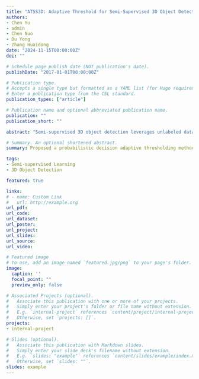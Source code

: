 ```yaml
---
title: "ATSS3D: Adaptive Threshold for Semi-Supervised 3D Object Detection / under review"
authors:
- Chen Yu
- admin
- Chen Nuo
- Du Yong
- Zhang Huaidong
date: "2024-11-15T00:00:00Z"
doi: ""

# Schedule page publish date (NOT publication's date).
publishDate: "2017-01-01T00:00:00Z"

# Publication type.
# Accepts a single type but formatted as a YAML list (for Hugo requirements).
# Enter a publication type from the CSL standard.
publication_types: ["article"]

# Publication name and optional abbreviated publication name.
publication: ""
publication_short: ""

abstract: "Semi-supervised 3D object detection leverages unlabeled data which effectively solve the challenge of substantial time and energy costs required for labeling large-scale datasets. Existing pseudo-labeling based method generate high-quality pseudo labels for unlabeled data through a teacher network, and use a student network for joint training to improve detection performance and generalization ability. In this process, a threshold is manually set to a fixed value to filter generated pseudo labels, in order to prevent the inclusion of a large number of low-quality and erroneous predictions to the training set. However, fixed thresholds are hardly adaptable to the characteristics of different categories and scenarios, which may lead to uneven quality of pseudo labels. To address this issue, we propose ATSS3D, a probabilistic decision adaptive threshold for semi-supervised 3D object detection method based on learned states. Specifically, ATSS3D introduces a scene-level adaptive threshold to flexibly handle unlabeled data utilization based on the class frequencies of current scene. Additionally, we introduce a batch-level probability weighting mechanism to estimate confidence distributions for each class, enabling adaptive threshold filtering according to the model's performance on the current batch. Finally, we dynamically adjusts the thresholds using class prediction scores, enabling the adaptive threshold function to better reflect the class distribution characteristics in each training step. Our experiments on the ScanNet and SUN RGB-D benchmark datasets show that ATSS3D significantly improves the performance of current semi-supervised 3D object detection methods, especially with small amounts of labeled data."

# Summary. An optional shortened abstract.
summary: Proposed a probabilistic decision adaptive thresholding method for semi-supervised 3D object detection, which dynamically adjusts thresholds based on learned states at scene, batch, and class levels, effectively improving pseudo-label quality and detection performance on ScanNet and SUN RGB-D.

tags:
- Semi-supervised Learning
- 3D Object Detection

featured: true

links:
# - name: Custom Link
#   url: http://example.org
url_pdf: 
url_code: 
url_dataset: 
url_poster: 
url_project: 
url_slides: 
url_source: 
url_video: 

# Featured image
# To use, add an image named `featured.jpg/png` to your page's folder. 
image:
  caption: ''
  focal_point: ""
  preview_only: false

# Associated Projects (optional).
#   Associate this publication with one or more of your projects.
#   Simply enter your project's folder or file name without extension.
#   E.g. `internal-project` references `content/project/internal-project/index.md`.
#   Otherwise, set `projects: []`.
projects:
- internal-project

# Slides (optional).
#   Associate this publication with Markdown slides.
#   Simply enter your slide deck's filename without extension.
#   E.g. `slides: "example"` references `content/slides/example/index.md`.
#   Otherwise, set `slides: ""`.
slides: example
---
```

<!-- 
This work is driven by the results in my [previous paper](/publication/conference-paper/) on LLMs.

{{% callout note %}}
Create your slides in Markdown - click the *Slides* button to check out the example.
{{% /callout %}}

Add the publication's **full text** or **supplementary notes** here. You can use rich formatting such as including [code, math, and images](https://docs.hugoblox.com/content/writing-markdown-latex/). -->
